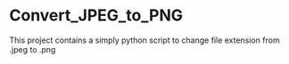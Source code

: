# Convert_JPEG_to_PNG
This project contains a simply python script to change file extension from .jpeg to .png
